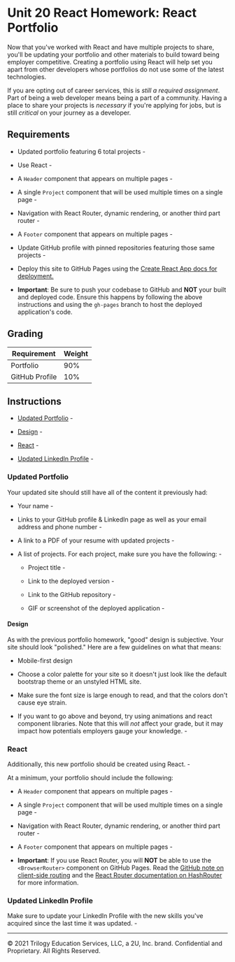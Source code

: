 # Unit 20 React Homework: React Portfolio

Now that you've worked with React and have multiple projects to share, you'll be updating your portfolio and other materials to build toward being employer competitive. Creating a portfolio using React will help set you apart from other developers whose portfolios do not use some of the latest technologies.

If you are opting out of career services, this is *still a required assignment*. Part of being a web developer means being a part of a community. Having a place to share your projects is *necessary* if you're applying for jobs, but is still *critical* on your journey as a developer.

## Requirements

* Updated portfolio featuring 6 total projects -

* Use React -

* A `Header` component that appears on multiple pages -

* A single `Project` component that will be used multiple times on a single page -

* Navigation with React Router, dynamic rendering, or another third part router -

* A `Footer` component that appears on multiple pages -

* Update GitHub profile with pinned repositories featuring those same projects -

* Deploy this site to GitHub Pages using the [Create React App docs for deployment.](https://create-react-app.dev/docs/deployment/#github-pages)

* **Important**: Be sure to push your codebase to GitHub and **NOT** your built and deployed code. Ensure this happens by following the above instructions and using the `gh-pages` branch to host the deployed application's code.

## Grading

| Requirement    | Weight |
| -------------- | ------ |
| Portfolio      | 90%    |
| GitHub Profile | 10%    |


## Instructions

* [Updated Portfolio](#updated-portfolio) -

* [Design](#design) -

* [React](#react) -

* [Updated LinkedIn Profile](#updated-linkedin-profile) -

### Updated Portfolio

Your updated site should still have all of the content it previously had:

* Your name -

* Links to your GitHub profile & LinkedIn page as well as your email address and phone number -

* A link to a PDF of your resume with updated projects -

* A list of projects. For each project, make sure you have the following: -

  * Project title -

  * Link to the deployed version -

  * Link to the GitHub repository -

  * GIF or screenshot of the deployed application -


#### Design

As with the previous portfolio homework, "good" design is subjective. Your site should look
"polished." Here are a few guidelines on what that means:

* Mobile-first design

* Choose a color palette for your site so it doesn't just look like the default bootstrap theme or an unstyled HTML site.

* Make sure the font size is large enough to read, and that the colors don't cause eye strain.

* If you want to go above and beyond, try using animations and react component libraries. Note 
that this will _not_ affect your grade, but it may impact how potentials employers gauge your knowledge. -

### React

Additionally, this new portfolio should be created using React. -

At a minimum, your portfolio should include the following:

* A `Header` component that appears on multiple pages -

* A single `Project` component that will be used multiple times on a single page -

* Navigation with React Router, dynamic rendering, or another third part router -

* A `Footer` component that appears on multiple pages -

* **Important**: If you use React Router, you will **NOT** be able to use the `<BrowserRouter>` component on GitHub Pages. Read the [GitHub note on client-side routing](https://create-react-app.dev/docs/deployment/#notes-on-client-side-routing) and the [React Router documentation on HashRouter](https://reactrouter.com/web/api/HashRouter) for more information.


### Updated LinkedIn Profile 

Make sure to update your LinkedIn Profile with the new skills you've acquired since the last time it was updated. -

- - -
© 2021 Trilogy Education Services, LLC, a 2U, Inc. brand. Confidential and Proprietary. All Rights Reserved.
